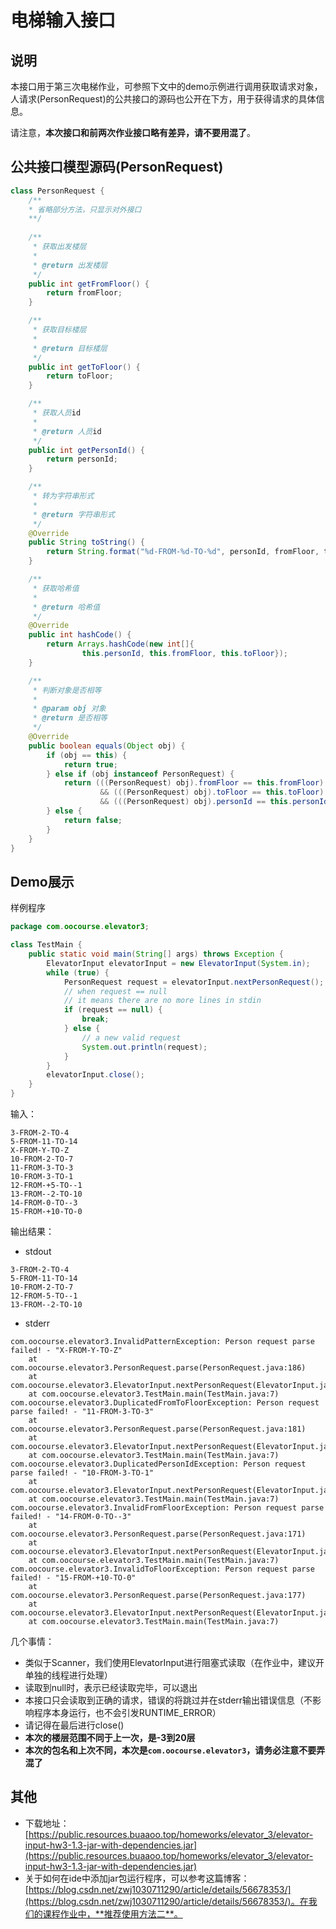 # 电梯输入接口

## 说明

​本接口用于第三次电梯作业，可参照下文中的demo示例进行调用获取请求对象，人请求(PersonRequest)的公共接口的源码也公开在下方，用于获得请求的具体信息。

请注意，**本次接口和前两次作业接口略有差异，请不要用混了**。

## 公共接口模型源码(PersonRequest)

```java
class PersonRequest {
    /**
    * 省略部分方法，只显示对外接口
    **/
    
    /**
     * 获取出发楼层
     *
     * @return 出发楼层
     */
    public int getFromFloor() {
        return fromFloor;
    }

    /**
     * 获取目标楼层
     *
     * @return 目标楼层
     */
    public int getToFloor() {
        return toFloor;
    }

    /**
     * 获取人员id
     *
     * @return 人员id
     */
    public int getPersonId() {
        return personId;
    }

    /**
     * 转为字符串形式
     *
     * @return 字符串形式
     */
    @Override
    public String toString() {
        return String.format("%d-FROM-%d-TO-%d", personId, fromFloor, toFloor);
    }

    /**
     * 获取哈希值
     *
     * @return 哈希值
     */
    @Override
    public int hashCode() {
        return Arrays.hashCode(new int[]{
                this.personId, this.fromFloor, this.toFloor});
    }

    /**
     * 判断对象是否相等
     *
     * @param obj 对象
     * @return 是否相等
     */
    @Override
    public boolean equals(Object obj) {
        if (obj == this) {
            return true;
        } else if (obj instanceof PersonRequest) {
            return (((PersonRequest) obj).fromFloor == this.fromFloor)
                    && (((PersonRequest) obj).toFloor == this.toFloor)
                    && (((PersonRequest) obj).personId == this.personId);
        } else {
            return false;
        }
    }
}
```

## Demo展示

样例程序

```java
package com.oocourse.elevator3;

class TestMain {
    public static void main(String[] args) throws Exception {
        ElevatorInput elevatorInput = new ElevatorInput(System.in);
        while (true) {
            PersonRequest request = elevatorInput.nextPersonRequest();
            // when request == null
            // it means there are no more lines in stdin
            if (request == null) {  
                break;
            } else {  
                // a new valid request 
                System.out.println(request);
            }
        }
        elevatorInput.close();
    }
}
```

输入：
```shell
3-FROM-2-TO-4
5-FROM-11-TO-14
X-FROM-Y-TO-Z
10-FROM-2-TO-7
11-FROM-3-TO-3
10-FROM-3-TO-1
12-FROM-+5-TO--1
13-FROM--2-TO-10
14-FROM-0-TO--3
15-FROM-+10-TO-0
```

输出结果：
* stdout
```shell
3-FROM-2-TO-4
5-FROM-11-TO-14
10-FROM-2-TO-7
12-FROM-5-TO--1
13-FROM--2-TO-10
```

* stderr
```
com.oocourse.elevator3.InvalidPatternException: Person request parse failed! - "X-FROM-Y-TO-Z"
	at com.oocourse.elevator3.PersonRequest.parse(PersonRequest.java:186)
	at com.oocourse.elevator3.ElevatorInput.nextPersonRequest(ElevatorInput.java:57)
	at com.oocourse.elevator3.TestMain.main(TestMain.java:7)
com.oocourse.elevator3.DuplicatedFromToFloorException: Person request parse failed! - "11-FROM-3-TO-3"
	at com.oocourse.elevator3.PersonRequest.parse(PersonRequest.java:181)
	at com.oocourse.elevator3.ElevatorInput.nextPersonRequest(ElevatorInput.java:57)
	at com.oocourse.elevator3.TestMain.main(TestMain.java:7)
com.oocourse.elevator3.DuplicatedPersonIdException: Person request parse failed! - "10-FROM-3-TO-1"
	at com.oocourse.elevator3.ElevatorInput.nextPersonRequest(ElevatorInput.java:59)
	at com.oocourse.elevator3.TestMain.main(TestMain.java:7)
com.oocourse.elevator3.InvalidFromFloorException: Person request parse failed! - "14-FROM-0-TO--3"
	at com.oocourse.elevator3.PersonRequest.parse(PersonRequest.java:171)
	at com.oocourse.elevator3.ElevatorInput.nextPersonRequest(ElevatorInput.java:57)
	at com.oocourse.elevator3.TestMain.main(TestMain.java:7)
com.oocourse.elevator3.InvalidToFloorException: Person request parse failed! - "15-FROM-+10-TO-0"
	at com.oocourse.elevator3.PersonRequest.parse(PersonRequest.java:177)
	at com.oocourse.elevator3.ElevatorInput.nextPersonRequest(ElevatorInput.java:57)
	at com.oocourse.elevator3.TestMain.main(TestMain.java:7)
```

几个事情：
* 类似于Scanner，我们使用ElevatorInput进行阻塞式读取（在作业中，建议开单独的线程进行处理）
* 读取到null时，表示已经读取完毕，可以退出
* 本接口只会读取到正确的请求，错误的将跳过并在stderr输出错误信息（不影响程序本身运行，也不会引发RUNTIME_ERROR）
* 请记得在最后进行close()
* **本次的楼层范围不同于上一次，是-3到20层**
* **本次的包名和上次不同，本次是`com.oocourse.elevator3`，请务必注意不要弄混了**

## 其他

* 下载地址：[https://public.resources.buaaoo.top/homeworks/elevator_3/elevator-input-hw3-1.3-jar-with-dependencies.jar](https://public.resources.buaaoo.top/homeworks/elevator_3/elevator-input-hw3-1.3-jar-with-dependencies.jar)
* 关于如何在ide中添加jar包运行程序，可以参考这篇博客：[https://blog.csdn.net/zwj1030711290/article/details/56678353/](https://blog.csdn.net/zwj1030711290/article/details/56678353/)。在我们的课程作业中，**推荐使用方法二**。
